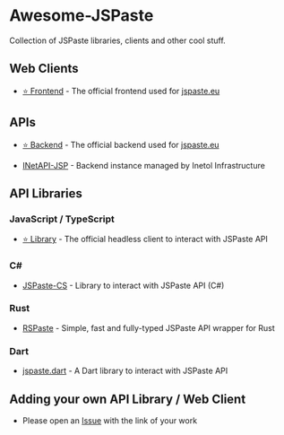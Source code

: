 # Awesome-JSPaste
Collection of JSPaste libraries, clients and other cool stuff.

## Web Clients
- [⭐ Frontend](https://github.com/jspaste/frontend) - The official frontend used for [jspaste.eu](https://jspaste.eu)

## APIs
- [⭐ Backend](https://github.com/jspaste/backend) - The official backend used for [jspaste.eu](https://jspaste.eu)

- [INetAPI-JSP](https://api.inetol.net/jspaste) - Backend instance managed by Inetol Infrastructure

## API Libraries
### JavaScript / TypeScript
- [⭐ Library](https://github.com/jspaste/library) - The official headless client to interact with JSPaste API

### C#
- [JSPaste-CS](https://github.com/mrgaton/jspaste-cs) - Library to interact with JSPaste API (C#)

### Rust
- [RSPaste](https://github.com/aidakdev/rspaste) - Simple, fast and fully-typed JSPaste API wrapper for Rust

### Dart
- [jspaste.dart](https://github.com/nulkode/jspaste.dart) - A Dart library to interact with JSPaste API

## Adding your own API Library / Web Client
- Please open an [Issue](https://github.com/JSPaste/Awesome-JSPaste/issues/new) with the link of your work
